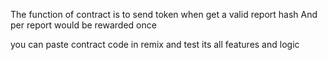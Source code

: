 The function of contract is to send token when get a valid report hash
And per report would be rewarded once

you can paste contract code in remix and test its all features and logic
